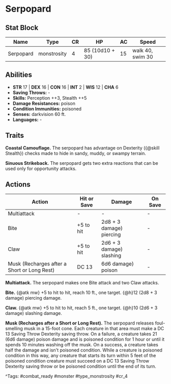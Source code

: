 # Serpopard

## Stat Block

| Name | Type | CR | HP | AC | Speed |
|------|------|----|----|----|-------|
| Serpopard | monstrosity | 4 | 85 (10d10 + 30) | 15 | walk 40, swim 30 |

## Abilities

- **STR** 17 | **DEX** 16 | **CON** 16 | **INT** 2 | **WIS** 12 | **CHA** 6
- **Saving Throws:** -  
- **Skills:** Perception ++3, Stealth ++5  
- **Damage Resistances:** poison  
- **Condition Immunities:** poisoned  
- **Senses:** darkvision 60 ft.  
- **Languages:** -

## Traits

**Coastal Camouflage.** The serpopard has advantage on Dexterity ({@skill Stealth}) checks made to hide in sandy, muddy, or swampy terrain.

**Sinuous Strikeback.** The serpopard gets two extra reactions that can be used only for opportunity attacks.


## Actions

| Action | Hit or Save | Damage | On Save |
|--------|--------------|--------|----------|
| Multiattack | - | - | - |
| Bite | +5 to hit | 2d8 + 3 damage) piercing | - |
| Claw | +5 to hit | 2d6 + 3 damage) slashing | - |
| Musk (Recharges after a Short or Long Rest) | DC 13 | 6d6 damage) poison | - |

**Multiattack.** The serpopard makes one Bite attack and two Claw attacks.

**Bite.** {@atk mw} +5 to hit to hit, reach 10 ft., one target. {@h}12 (2d8 + 3 damage) piercing damage.

**Claw.** {@atk mw} +5 to hit to hit, reach 5 ft., one target. {@h}10 (2d6 + 3 damage) slashing damage.

**Musk (Recharges after a Short or Long Rest).** The serpopard releases foul-smelling musk in a 15-foot cone. Each creature in that area must make a DC 13 Saving Throw Dexterity saving throw. On a failure, a creature takes 21 (6d6 damage) poison damage and is poisoned condition for 1 hour or until it spends 10 minutes washing off the musk. On a success, a creature takes half the damage and isn't poisoned condition. While a creature is poisoned condition in this way, any creature that starts its turn within 5 feet of the poisoned condition creature must succeed on a DC 13 Saving Throw Dexterity saving throw or be poisoned condition until the end of its turn.


^Tags: #combat_ready #monster #type_monstrosity #cr_4